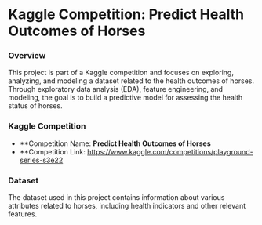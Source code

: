 # Kaggle Competition: Predict Health Outcomes of Horses

### Overview
This project is part of a Kaggle competition and focuses on exploring, analyzing, and modeling a dataset related to the health outcomes of horses. Through exploratory data analysis (EDA), feature engineering, and modeling, the goal is to build a predictive model for assessing the health status of horses.

### Kaggle Competition
- **Competition Name: **Predict Health Outcomes of Horses**
- **Competition Link: https://www.kaggle.com/competitions/playground-series-s3e22

### Dataset
The dataset used in this project contains information about various attributes related to horses, including health indicators and other relevant features.
